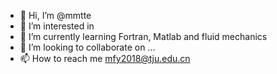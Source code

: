 - 👋 Hi, I’m @mmtte
- 👀 I’m interested in 
- 🌱 I’m currently learning Fortran, Matlab and fluid mechanics
- 💞️ I’m looking to collaborate on ...
- 📫 How to reach me mfy2018@tju.edu.cn

<!---
mmtte/mmtte is a ✨ special ✨ repository because its `README.md` (this file) appears on your GitHub profile.
You can click the Preview link to take a look at your changes.
--->
